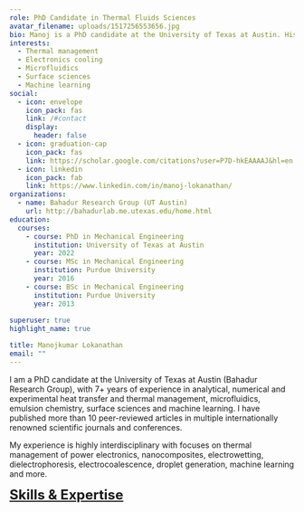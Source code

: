 ```yaml
---
role: PhD Candidate in Thermal Fluids Sciences
avatar_filename: uploads/1517256553656.jpg
bio: Manoj is a PhD candidate at the University of Texas at Austin. His research expertise encompasses the fields of two-phase flow, thermal sciences, microfluidics, emulsion chemistry, surface sciences and machine learning.
interests:
  - Thermal management
  - Electronics cooling
  - Microfluidics
  - Surface sciences
  - Machine learning
social:
  - icon: envelope
    icon_pack: fas
    link: /#contact
    display:
      header: false
  - icon: graduation-cap
    icon_pack: fas
    link: https://scholar.google.com/citations?user=P7D-hkEAAAAJ&hl=en
  - icon: linkedin
    icon_pack: fab
    link: https://www.linkedin.com/in/manoj-lokanathan/
organizations:
  - name: Bahadur Research Group (UT Austin)
    url: http://bahadurlab.me.utexas.edu/home.html
education:
  courses:
    - course: PhD in Mechanical Engineering
      institution: University of Texas at Austin
      year: 2022
    - course: MSc in Mechanical Engineering
      institution: Purdue University
      year: 2016
    - course: BSc in Mechanical Engineering
      institution: Purdue University
      year: 2013
      
superuser: true
highlight_name: true

title: Manojkumar Lokanathan
email: ""
---
```

I am a PhD candidate at the University of Texas at Austin (Bahadur Research Group), with 7+ years of experience in analytical, numerical and experimental
heat transfer and thermal management, microfluidics, emulsion chemistry, surface sciences and machine learning.
I have published more than 10 peer-reviewed articles in multiple internationally renowned scientific journals and conferences.

My experience is highly interdisciplinary with focuses on thermal management of power electronics, nanocomposites, 
electrowetting, dielectrophoresis, electrocoalescence, droplet generation, machine learning and more.

 <font size="5"> **[Skills & Expertise](./publication/)** </font>
